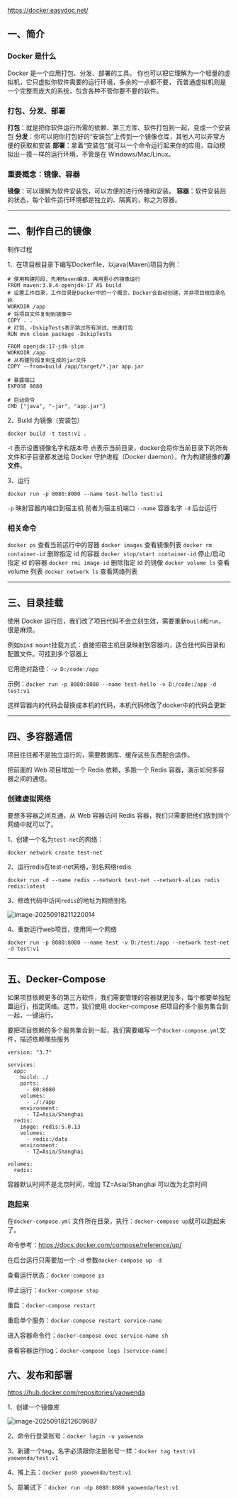 https://docker.easydoc.net/

## 一、简介

### Docker 是什么

Docker 是一个应用打包、分发、部署的工具。
你也可以把它理解为一个轻量的虚拟机，它只虚拟你软件需要的运行环境，多余的一点都不要，
而普通虚拟机则是一个完整而庞大的系统，包含各种不管你要不要的软件。

### 打包、分发、部署

**打包**：就是把你软件运行所需的依赖、第三方库、软件打包到一起，变成一个安装包
**分发**：你可以把你打包好的“安装包”上传到一个镜像仓库，其他人可以非常方便的获取和安装
**部署**：拿着“安装包”就可以一个命令运行起来你的应用，自动模拟出一摸一样的运行环境，不管是在 Windows/Mac/Linux。

### 重要概念：镜像、容器

**镜像**：可以理解为软件安装包，可以方便的进行传播和安装。
**容器**：软件安装后的状态，每个软件运行环境都是独立的、隔离的，称之为容器。

___

## 二、制作自己的镜像

制作过程

1、在项目根目录下编写Dockerfile，以java(Maven)项目为例：

```
# 使用构建阶段，先用Maven编译，再用更小的镜像运行
FROM maven:3.8.4-openjdk-17 AS build
# 设置工作目录，工作目录是Docker中的一个概念，Docker会自动创建，并非项目根目录名称
WORKDIR /app
# 将项目文件复制到镜像中
COPY . .
# 打包，-DskipTests表示跳过所有测试，快速打包
RUN mvn clean package -DskipTests

FROM openjdk:17-jdk-slim
WORKDIR /app
# 从构建阶段复制生成的jar文件
COPY --from=build /app/target/*.jar app.jar

# 暴露端口
EXPOSE 8080

# 启动命令
CMD ["java", "-jar", "app.jar"]
```

2、Build 为镜像（安装包）

```
docker build -t test:v1 .
```

-t 表示设置镜像名字和版本号 点表示当前目录，docker会将你当前目录下的所有文件和子目录都发送给 Docker 守护进程（Docker daemon），作为构建镜像的**源文件**。

3、运行

```
docker run -p 8080:8080 --name test-hello test:v1
```

`-p` 映射容器内端口到宿主机 前者为宿主机端口
`--name` 容器名字
`-d` 后台运行

### 相关命令

`docker ps` 查看当前运行中的容器
`docker images` 查看镜像列表
`docker rm container-id` 删除指定 id 的容器
`docker stop/start container-id` 停止/启动指定 id 的容器
`docker rmi image-id` 删除指定 id 的镜像
`docker volume ls` 查看 volume 列表
`docker network ls` 查看网络列表

___

## 三、目录挂载

使用 Docker 运行后，我们改了项目代码不会立刻生效，需要重新`build`和`run`，很是麻烦。

例如`bind mount`挂载方式：直接把宿主机目录映射到容器内，适合挂代码目录和配置文件。可挂到多个容器上

它用绝对路径：`-v D:/code:/app`

示例：`docker run -p 8080:8080 --name test-hello -v D:/code:/app -d test:v1`

这样容器内的代码会替换成本机的代码，本机代码修改了docker中的代码会更新

___

## 四、多容器通信

项目往往都不是独立运行的，需要数据库、缓存这些东西配合运作。

把前面的 Web 项目增加一个 Redis 依赖，多跑一个 Redis 容器，演示如何多容器之间的通信。

### 创建虚拟网络

要想多容器之间互通，从 Web 容器访问 Redis 容器，我们只需要把他们放到同个网络中就可以了。

1、创建一个名为`test-net`的网络：

```
docker network create test-net
```

2、运行redis在test-net网络，别名网络redis

```
docker run -d --name redis --network test-net --network-alias redis redis:latest
```

3、修改代码中访问`redis`的地址为网络别名

![image-20250918211220014](assets/image-20250918211220014.png)

4、重新运行web项目，使用同一个网络

```
docker run -p 8080:8080 --name test -v D:/test:/app --network test-net -d test:v1
```

___

## 五、Decker-Compose

如果项目依赖更多的第三方软件，我们需要管理的容器就更加多，每个都要单独配置运行，指定网络。这节，我们使用 docker-compose 把项目的多个服务集合到一起，一键运行。

要把项目依赖的多个服务集合到一起，我们需要编写一个`docker-compose.yml`文件，描述依赖哪些服务

```
version: "3.7"

services:
  app:
    build: ./
    ports:
      - 80:8080
    volumes:
      - ./:/app
    environment:
      - TZ=Asia/Shanghai
  redis:
    image: redis:5.0.13
    volumes:
      - redis:/data
    environment:
      - TZ=Asia/Shanghai

volumes:
  redis:

```

容器默认时间不是北京时间，增加 TZ=Asia/Shanghai 可以改为北京时间

### 跑起来

在`docker-compose.yml` 文件所在目录，执行：`docker-compose up`就可以跑起来了。

命令参考：https://docs.docker.com/compose/reference/up/

在后台运行只需要加一个 -d 参数`docker-compose up -d`

查看运行状态：`docker-compose ps`

停止运行：`docker-compose stop`

重启：`docker-compose restart`

重启单个服务：`docker-compose restart service-name`

进入容器命令行：`docker-compose exec service-name sh`

查看容器运行log：`docker-compose logs [service-name]`

## 六、发布和部署

https://hub.docker.com/repositories/yaowenda

1、创建一个镜像库

![image-20250918212609687](assets/image-20250918212609687.png)

2、命令行登录账号：`docker login -u yaowenda`

3、新建一个tag，名字必须跟你注册账号一样：`docker tag test:v1 yaowenda/test:v1`

4、推上去：`docker push yaowenda/test:v1`

5、部署试下：`docker run -dp 8080:8080 yaowenda/test:v1`

